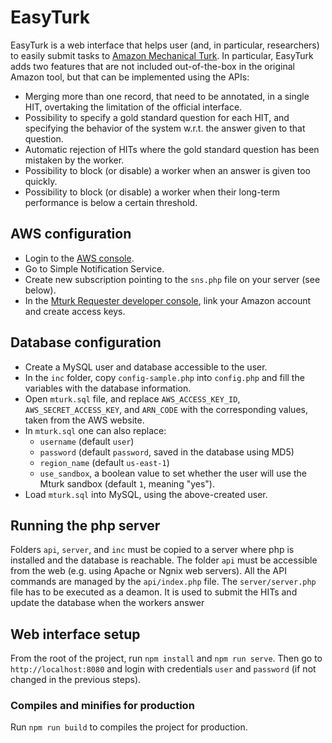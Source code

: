 # EasyTurk

EasyTurk is a web interface that helps user (and, in particular, researchers) to easily submit tasks to [Amazon Mechanical Turk](https://www.mturk.com/).
In particular, EasyTurk adds two features that are not included out-of-the-box in the original Amazon tool, but that can be implemented using the APIs:

* Merging more than one record, that need to be annotated, in a single HIT, overtaking the limitation of the official interface.
* Possibility to specify a gold standard question for each HIT, and specifying the behavior of the system w.r.t. the answer given to that question.
* Automatic rejection of HITs where the gold standard question has been mistaken by the worker.
* Possibility to block (or disable) a worker when an answer is given too quickly.
* Possibility to block (or disable) a worker when their long-term performance is below a certain threshold.

## AWS configuration

* Login to the [AWS console](https://aws.amazon.com/it/console/).
* Go to Simple Notification Service.
* Create new subscription pointing to the `sns.php` file on your server (see below).
* In the [Mturk Requester developer console](https://requester.mturk.com/developer), link your Amazon account and create access keys.

## Database configuration

* Create a MySQL user and database accessible to the user.
* In the `inc` folder, copy `config-sample.php` into `config.php` and fill the variables with the database information.
* Open `mturk.sql` file, and replace `AWS_ACCESS_KEY_ID`, `AWS_SECRET_ACCESS_KEY`, and `ARN_CODE` with the corresponding values, taken from the AWS website.
* In `mturk.sql` one can also replace:
  - `username` (default `user`)
  - `password` (default `password`, saved in the database using MD5)
  - `region_name` (default `us-east-1`)
  - `use_sandbox`, a boolean value to set whether the user will use the Mturk sandbox (default `1`, meaning "yes").
* Load `mturk.sql` into MySQL, using the above-created user.

## Running the php server

Folders `api`, `server`, and `inc` must be copied to a server where php is installed and the database is reachable. The folder `api` must be accessible from the web (e.g. using Apache or Ngnix web servers). All the API commands are managed by the `api/index.php` file.
The `server/server.php` file has to be executed as a deamon. It is used to submit the HITs and update the database when the workers answer

## Web interface setup

From the root of the project, run `npm install` and `npm run serve`. Then go to `http://localhost:8080` and login with credentials `user` and `password` (if not changed in the previous steps).

### Compiles and minifies for production

Run `npm run build` to compiles the project for production.
